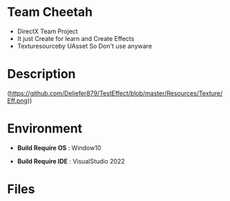 # Team Cheetah
  * DirectX Team Project
  * It just Create for learn and Create Effects
  * Texturesourceby UAsset So Don't use anyware
#  Description
(https://github.com/Deliefer879/TestEffect/blob/master/Resources/Texture/Eff.png))
# Environment
 * **Build Require OS** : Window10

 * **Build Require IDE** : VisualStudio 2022

# Files

